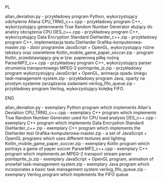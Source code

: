 PL

allan_deviation.py - przykładowy program Python, wykorzystujący odchylenie Allana
CPU_TRNG_c++.cpp - przykładowy program C++, wykorzystujący generowanie True Random Number Generator służący do analizy obciążenia CPU
DES_c++.cpp - przykładowy program C++, wykorzystujący Data Encryption Standard
DieHarder_c++.zip - przykładowy program C++, implementacja testu DieHarder
Grafika-komputerowa-master.zip - zbiór programów JavaScript + OpenGL, wykorzystujący różne tekstury oraz oświetlenie
Kotlin_mobile_game_paper_soccer.zip - program Kotlin, przedstawiający grę w tzw. papierową piłkę nożną
ParserMP2_c++.cpp - przykładowy program C++, wykorzystujący parser strumienia transportowego MPEG-2
pointsprite_js.zip - przykładowy program wykorzystujący JavaScript + OpenGL, animacja opadu śniegu
task-management-system.zip - przykładowy program Java, oparty na prostym systemie zarządzania zadaniami
verilog_fifo_queue.zip - przykładowy program Verilog, wykorzystujący kolejkę FIFO.

ENG

allan_deviation.py - exemplary Python program which implements Allan's Deviation
CPU_TRNG_c++.cpp - exemplary C++ program which implements True Random Number Generator used for CPU load analysis
DES_c++.cpp - exemplary C++ program which implements Data Encryption Standard
DieHarder_c++.zip - exemplary C++ program which implements the DieHarder test
Grafika-komputerowa-master.zip - a set of JavaScript + OpenGL programs which uses different textures and lighting
Kotlin_mobile_game_paper_soccer.zip - exemplary Kotlin program which portrays a game of paper soccer
ParserMP2_c++.cpp - exemplary C++ program which implements an MPEG-2 transport stream parser
pointsprite_js.zip - exemplary JavaScript + OpenGL program, animation of snowfall
task-management-system.zip - exemplary Java program which incorporates a basic task management system
verilog_fifo_queue.zip - exemplary Verilog program which implements the FIFO queue
